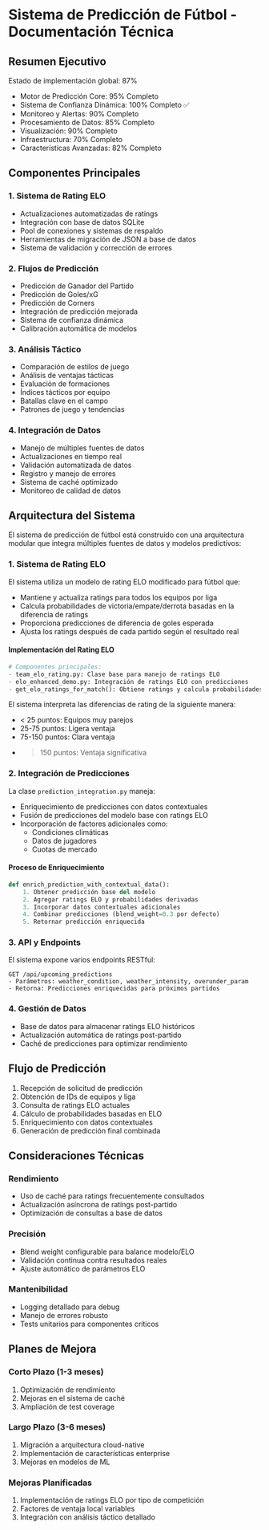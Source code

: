 # Sistema de Predicción de Fútbol - Documentación Técnica

## Resumen Ejecutivo

Estado de implementación global: 87%
- Motor de Predicción Core: 95% Completo
- Sistema de Confianza Dinámica: 100% Completo ✅
- Monitoreo y Alertas: 90% Completo
- Procesamiento de Datos: 85% Completo
- Visualización: 90% Completo
- Infraestructura: 70% Completo
- Características Avanzadas: 82% Completo

## Componentes Principales

### 1. Sistema de Rating ELO
- Actualizaciones automatizadas de ratings
- Integración con base de datos SQLite
- Pool de conexiones y sistemas de respaldo
- Herramientas de migración de JSON a base de datos
- Sistema de validación y corrección de errores

### 2. Flujos de Predicción
- Predicción de Ganador del Partido
- Predicción de Goles/xG
- Predicción de Corners
- Integración de predicción mejorada
- Sistema de confianza dinámica
- Calibración automática de modelos

### 3. Análisis Táctico
- Comparación de estilos de juego
- Análisis de ventajas tácticas
- Evaluación de formaciones
- Índices tácticos por equipo
- Batallas clave en el campo
- Patrones de juego y tendencias

### 4. Integración de Datos
- Manejo de múltiples fuentes de datos
- Actualizaciones en tiempo real
- Validación automatizada de datos
- Registro y manejo de errores
- Sistema de caché optimizado
- Monitoreo de calidad de datos

## Arquitectura del Sistema

El sistema de predicción de fútbol está construido con una arquitectura modular que integra múltiples fuentes de datos y modelos predictivos:

### 1. Sistema de Rating ELO

El sistema utiliza un modelo de rating ELO modificado para fútbol que:

- Mantiene y actualiza ratings para todos los equipos por liga
- Calcula probabilidades de victoria/empate/derrota basadas en la diferencia de ratings
- Proporciona predicciones de diferencia de goles esperada
- Ajusta los ratings después de cada partido según el resultado real

#### Implementación del Rating ELO

```python
# Componentes principales:
- team_elo_rating.py: Clase base para manejo de ratings ELO
- elo_enhanced_demo.py: Integración de ratings ELO con predicciones
- get_elo_ratings_for_match(): Obtiene ratings y calcula probabilidades
```

El sistema interpreta las diferencias de rating de la siguiente manera:
- < 25 puntos: Equipos muy parejos
- 25-75 puntos: Ligera ventaja
- 75-150 puntos: Clara ventaja
- > 150 puntos: Ventaja significativa

### 2. Integración de Predicciones

La clase `prediction_integration.py` maneja:

- Enriquecimiento de predicciones con datos contextuales
- Fusión de predicciones del modelo base con ratings ELO
- Incorporación de factores adicionales como:
  - Condiciones climáticas
  - Datos de jugadores
  - Cuotas de mercado

#### Proceso de Enriquecimiento

```python
def enrich_prediction_with_contextual_data():
    1. Obtener predicción base del modelo
    2. Agregar ratings ELO y probabilidades derivadas
    3. Incorporar datos contextuales adicionales
    4. Combinar predicciones (blend_weight=0.3 por defecto)
    5. Retornar predicción enriquecida
```

### 3. API y Endpoints

El sistema expone varios endpoints RESTful:

```
GET /api/upcoming_predictions
- Parámetros: weather_condition, weather_intensity, overunder_param
- Retorna: Predicciones enriquecidas para próximos partidos
```

### 4. Gestión de Datos

- Base de datos para almacenar ratings ELO históricos
- Actualización automática de ratings post-partido
- Caché de predicciones para optimizar rendimiento

## Flujo de Predicción

1. Recepción de solicitud de predicción
2. Obtención de IDs de equipos y liga
3. Consulta de ratings ELO actuales
4. Cálculo de probabilidades basadas en ELO
5. Enriquecimiento con datos contextuales
6. Generación de predicción final combinada

## Consideraciones Técnicas

### Rendimiento
- Uso de caché para ratings frecuentemente consultados
- Actualización asíncrona de ratings post-partido
- Optimización de consultas a base de datos

### Precisión
- Blend weight configurable para balance modelo/ELO
- Validación continua contra resultados reales
- Ajuste automático de parámetros ELO

### Mantenibilidad
- Logging detallado para debug
- Manejo de errores robusto
- Tests unitarios para componentes críticos

## Planes de Mejora

### Corto Plazo (1-3 meses)
1. Optimización de rendimiento
2. Mejoras en el sistema de caché
3. Ampliación de test coverage

### Largo Plazo (3-6 meses)
1. Migración a arquitectura cloud-native
2. Implementación de características enterprise
3. Mejoras en modelos de ML

### Mejoras Planificadas
1. Implementación de ratings ELO por tipo de competición
2. Factores de ventaja local variables
3. Integración con análisis táctico detallado
